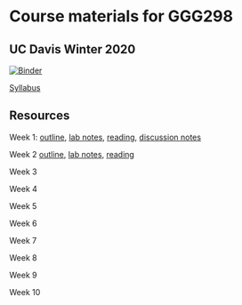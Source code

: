 # Course materials for GGG298
## UC Davis Winter 2020

[![Binder](https://mybinder.org/badge_logo.svg)](https://mybinder.org/v2/gh/ngs-docs/2020-GGG298/shannonekj-week-2)

[Syllabus](https://hackmd.io/3bDesjZaTVSiEzEueSGlDQ?view)

## Resources

Week 1: [outline](https://hackmd.io/@ctb/S1_mb0fe8), [lab notes](https://hackmd.io/kXHoB6g4R92OIOwoNR2vkg), [reading](https://springerplus.springeropen.com/articles/10.1186/s40064-016-2888-8), [discussion notes](https://hackmd.io/vm4LdvN8SDG619N8xFsatg)

Week 2 [outline](https://hackmd.io/4gPqEViXSIKctP4-23AhQQ), [lab notes](https://github.com/ngs-docs/2020-GGG298/tree/master/Week2-UNIX_for_file_manipulation), [reading](https://springerplus.springeropen.com/articles/10.1186/s40064-016-2888-8)

Week 3

Week 4

Week 5

Week 6

Week 7

Week 8

Week 9

Week 10
